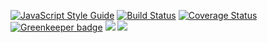 [![JavaScript Style Guide](https://img.shields.io/badge/code%20style-standard-brightgreen.svg)](http://standardjs.com/)
[![Build Status](https://travis-ci.org/dog-ai/dogbot.svg?branch=master)](https://travis-ci.org/dog-ai/dogbot)
[![Coverage Status](https://coveralls.io/repos/github/dog-ai/dogbot/badge.svg?branch=master)](https://coveralls.io/github/dog-ai/dogbot?branch=master)
[![Greenkeeper badge](https://badges.greenkeeper.io/dog-ai/dogbot.svg)](https://greenkeeper.io/)
[![](https://img.shields.io/github/release/dog-ai/dogbot.svg)](https://github.com/dog-ai/dogbot/releases)
[![](https://img.shields.io/badge/license-MIT-blue.svg)](LICENSE)
